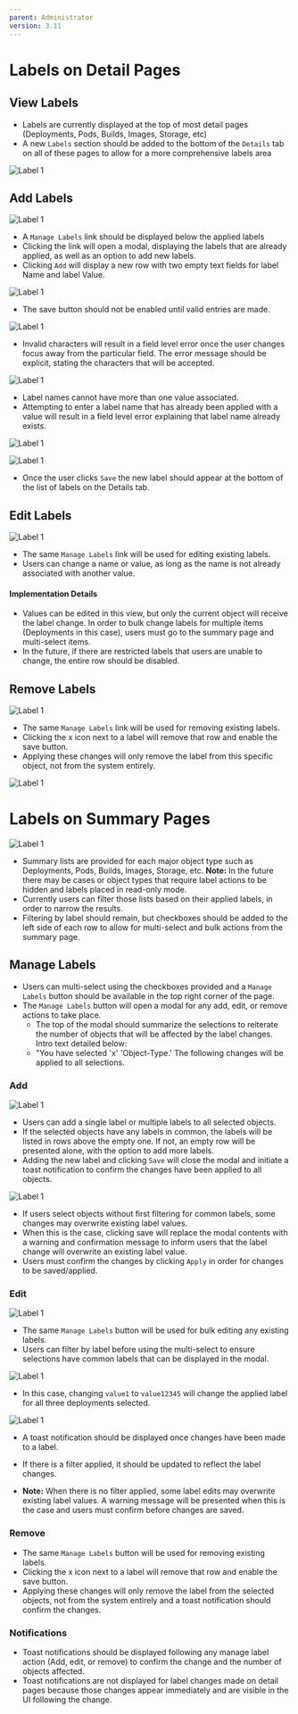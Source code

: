 ```yaml
---
parent: Administrator
version: 3.11
---
```


# Labels on Detail Pages

## View Labels
- Labels are currently displayed at the top of most detail pages (Deployments, Pods, Builds, Images, Storage, etc)
- A new `Labels` section should be added to the bottom of the `Details` tab on all of these pages to allow for a more comprehensive labels area

![Label 1](img/new-labels-00-view.png)

## Add Labels
![Label 1](img/new-labels-01-add.png)

- A `Manage Labels` link should be displayed below the applied labels
- Clicking the link will open a modal, displaying the labels that are already applied, as well as an option to add new labels.
- Clicking `Add` will display a new row with two empty text fields for label Name and label Value.

![Label 1](img/new-labels-02-add.png)

- The save button should not be enabled until valid entries are made.

![Label 1](img/new-labels-03-add.png)

- Invalid characters will result in a field level error once the user changes focus away from the particular field. The error message should be explicit, stating the characters that will be accepted.

![Label 1](img/new-labels-03B-add.png)

- Label names cannot have more than one value associated.
- Attempting to enter a label name that has already been applied with a value will result in a field level error explaining that label name already exists.

![Label 1](img/new-labels-04-add.png)

![Label 1](img/new-labels-05-add.png)

- Once the user clicks `Save` the new label should appear at the bottom of the list of labels on the Details tab.

## Edit Labels
![Label 1](img/new-labels-01-edit.png)

- The same `Manage Labels` link will be used for editing existing labels.
- Users can change a name or value, as long as the name is not already associated with another value.

#### Implementation Details
- Values can be edited in this view, but only the current object will receive the label change. In order to bulk change labels for multiple items (Deployments in this case), users must go to the summary page and multi-select items.
- In the future, if there are restricted labels that users are unable to change, the entire row should be disabled.

## Remove Labels
![Label 1](img/new-labels-01-delete.png)

- The same `Manage Labels` link will be used for removing existing labels.
- Clicking the x icon next to a label will remove that row and enable the save button.
- Applying these changes will only remove the label from this specific object, not from the system entirely.

![Label 1](img/new-labels-02-delete.png)

# Labels on Summary Pages

![Label 1](img/new-labels-01-manage.png)

- Summary lists are provided for each major object type such as Deployments, Pods, Builds, Images, Storage, etc. **Note:** In the future there may be cases or object types that require label actions to be hidden and labels placed in read-only mode.
- Currently users can filter those lists based on their applied labels, in order to narrow the results.
- Filtering by label should remain, but checkboxes should be added to the left side of each row to allow for multi-select and bulk actions from the summary page.

## Manage Labels
- Users can multi-select using the checkboxes provided and a `Manage Labels` button should be available in the top right corner of the page.
- The `Manage Labels` button will open a modal for any add, edit, or remove actions to take place.
  - The top of the modal should summarize the selections to reiterate the number of objects that will be affected by the label changes. Intro text detailed below:
  - "You have selected 'x' 'Object-Type.' The following changes will be applied to all selections.

### Add
![Label 1](img/new-labels-02-manage.png)

- Users can add a single label or multiple labels to all selected objects.
- If the selected objects have any labels in common, the labels will be listed in rows above the empty one. If not, an empty row will be presented alone, with the option to add more labels.
- Adding the new label and clicking `Save` will close the modal and initiate a toast notification to confirm the changes have been applied to all objects.

![Label 1](img/new-labels-02C-manage.png)
- If users select objects without first filtering for common labels, some changes may overwrite existing label values.
- When this is the case, clicking save will replace the modal contents with a warning and confirmation message to inform users that the label change will overwrite an existing label value.
- Users must confirm the changes by clicking `Apply` in order for changes to be saved/applied.

### Edit
![Label 1](img/new-labels-03-manage.png)

- The same `Manage Labels` button will be used for bulk editing any existing labels.
- Users can filter by label before using the multi-select to ensure selections have common labels that can be displayed in the modal.

![Label 1](img/new-labels-04-manage.png)

- In this case, changing `value1` to `value12345` will change the applied label for all three deployments selected.

![Label 1](img/new-labels-05-manage.png)

- A toast notification should be displayed once changes have been made to a label.
- If there is a filter applied, it should be updated to reflect the label changes.

- **Note:** When there is no filter applied, some label edits may overwrite existing label values. A warning message will be presented when this is the case and users must confirm before changes are saved.

### Remove
- The same `Manage Labels` button will be used for removing existing labels.
- Clicking the x icon next to a label will remove that row and enable the save button.
- Applying these changes will only remove the label from the selected objects, not from the system entirely and a toast notification should confirm the changes.

### Notifications
  - Toast notifications should be displayed following any manage label action (Add, edit, or remove) to confirm the change and the number of objects affected.
  - Toast notifications are not displayed for label changes made on detail pages because those changes appear immediately and are visible in the UI following the change.
